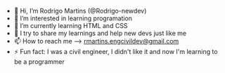 - 👋 Hi, I’m Rodrigo Martins (@Rodrigo-newdev)
- 👀 I’m interested in learning programation
- 🌱 I’m currently learning HTML and CSS
- 💞️ I try to share my learnings and help new devs just like me
- 📫 How to reach me --> rmartins.engcivildev@gmail.com
- ⚡ Fun fact: I was a civil engineer, I didn't like it and now I'm learning to be a programmer

<!---
Rodrigo-newdev/Rodrigo-newdev is a ✨ special ✨ repository because its `README.md` (this file) appears on your GitHub profile.
You can click the Preview link to take a look at your changes.
--->
